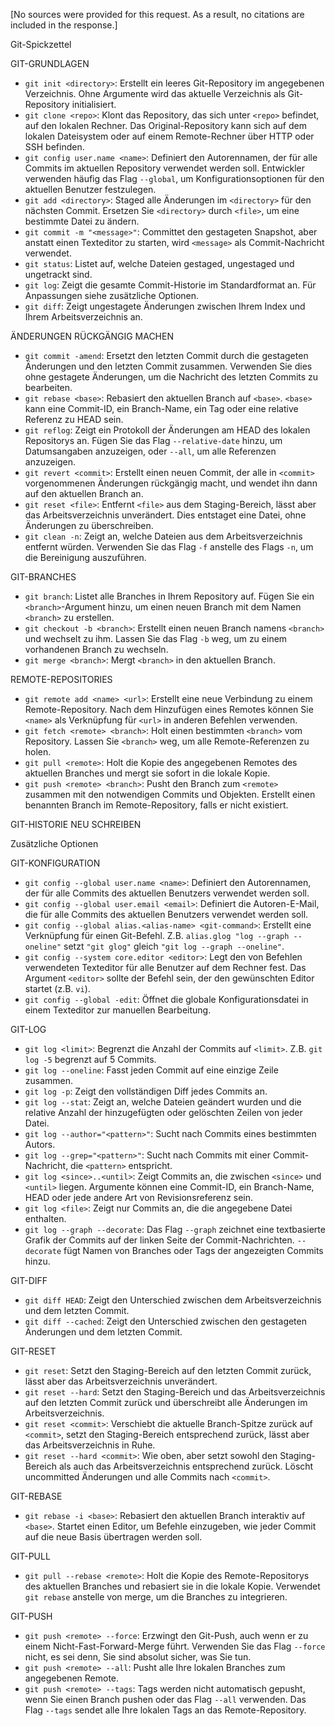 [No sources were provided for this request. As a result, no citations are included in the response.]

Git-Spickzettel

GIT-GRUNDLAGEN

* `git init <directory>`: Erstellt ein leeres Git-Repository im angegebenen Verzeichnis. Ohne Argumente wird das aktuelle Verzeichnis als Git-Repository initialisiert.
* `git clone <repo>`: Klont das Repository, das sich unter `<repo>` befindet, auf den lokalen Rechner. Das Original-Repository kann sich auf dem lokalen Dateisystem oder auf einem Remote-Rechner über HTTP oder SSH befinden.
* `git config user.name <name>`: Definiert den Autorennamen, der für alle Commits im aktuellen Repository verwendet werden soll. Entwickler verwenden häufig das Flag `--global`, um Konfigurationsoptionen für den aktuellen Benutzer festzulegen.
* `git add <directory>`: Staged alle Änderungen im `<directory>` für den nächsten Commit. Ersetzen Sie `<directory>` durch `<file>`, um eine bestimmte Datei zu ändern.
* `git commit -m "<message>"`: Committet den gestageten Snapshot, aber anstatt einen Texteditor zu starten, wird `<message>` als Commit-Nachricht verwendet.
* `git status`: Listet auf, welche Dateien gestaged, ungestaged und ungetrackt sind.
* `git log`: Zeigt die gesamte Commit-Historie im Standardformat an. Für Anpassungen siehe zusätzliche Optionen.
* `git diff`: Zeigt ungestagete Änderungen zwischen Ihrem Index und Ihrem Arbeitsverzeichnis an.

ÄNDERUNGEN RÜCKGÄNGIG MACHEN

* `git commit -amend`: Ersetzt den letzten Commit durch die gestageten Änderungen und den letzten Commit zusammen. Verwenden Sie dies ohne gestagete Änderungen, um die Nachricht des letzten Commits zu bearbeiten.
* `git rebase <base>`: Rebasiert den aktuellen Branch auf `<base>`. `<base>` kann eine Commit-ID, ein Branch-Name, ein Tag oder eine relative Referenz zu HEAD sein.
* `git reflog`: Zeigt ein Protokoll der Änderungen am HEAD des lokalen Repositorys an. Fügen Sie das Flag `--relative-date` hinzu, um Datumsangaben anzuzeigen, oder `--all`, um alle Referenzen anzuzeigen.
* `git revert <commit>`: Erstellt einen neuen Commit, der alle in `<commit>` vorgenommenen Änderungen rückgängig macht, und wendet ihn dann auf den aktuellen Branch an.
* `git reset <file>`: Entfernt `<file>` aus dem Staging-Bereich, lässt aber das Arbeitsverzeichnis unverändert. Dies entstaget eine Datei, ohne Änderungen zu überschreiben.
* `git clean -n`: Zeigt an, welche Dateien aus dem Arbeitsverzeichnis entfernt würden. Verwenden Sie das Flag `-f` anstelle des Flags `-n`, um die Bereinigung auszuführen.

GIT-BRANCHES

* `git branch`: Listet alle Branches in Ihrem Repository auf. Fügen Sie ein `<branch>`-Argument hinzu, um einen neuen Branch mit dem Namen `<branch>` zu erstellen.
* `git checkout -b <branch>`: Erstellt einen neuen Branch namens `<branch>` und wechselt zu ihm. Lassen Sie das Flag `-b` weg, um zu einem vorhandenen Branch zu wechseln.
* `git merge <branch>`: Mergt `<branch>` in den aktuellen Branch.

REMOTE-REPOSITORIES

* `git remote add <name> <url>`: Erstellt eine neue Verbindung zu einem Remote-Repository. Nach dem Hinzufügen eines Remotes können Sie `<name>` als Verknüpfung für `<url>` in anderen Befehlen verwenden.
* `git fetch <remote> <branch>`: Holt einen bestimmten `<branch>` vom Repository. Lassen Sie `<branch>` weg, um alle Remote-Referenzen zu holen.
* `git pull <remote>`: Holt die Kopie des angegebenen Remotes des aktuellen Branches und mergt sie sofort in die lokale Kopie.
* `git push <remote> <branch>`: Pusht den Branch zum `<remote>` zusammen mit den notwendigen Commits und Objekten. Erstellt einen benannten Branch im Remote-Repository, falls er nicht existiert.

GIT-HISTORIE NEU SCHREIBEN

Zusätzliche Optionen

GIT-KONFIGURATION

* `git config --global user.name <name>`: Definiert den Autorennamen, der für alle Commits des aktuellen Benutzers verwendet werden soll.
* `git config --global user.email <email>`: Definiert die Autoren-E-Mail, die für alle Commits des aktuellen Benutzers verwendet werden soll.
* `git config --global alias.<alias-name> <git-command>`: Erstellt eine Verknüpfung für einen Git-Befehl. Z.B. `alias.glog "log --graph --oneline"` setzt `"git glog"` gleich `"git log --graph --oneline"`.
* `git config --system core.editor <editor>`: Legt den von Befehlen verwendeten Texteditor für alle Benutzer auf dem Rechner fest. Das Argument `<editor>` sollte der Befehl sein, der den gewünschten Editor startet (z.B. `vi`).
* `git config --global -edit`: Öffnet die globale Konfigurationsdatei in einem Texteditor zur manuellen Bearbeitung.

GIT-LOG

* `git log <limit>`: Begrenzt die Anzahl der Commits auf `<limit>`. Z.B. `git log -5` begrenzt auf 5 Commits.
* `git log --oneline`: Fasst jeden Commit auf eine einzige Zeile zusammen.
* `git log -p`: Zeigt den vollständigen Diff jedes Commits an.
* `git log --stat`: Zeigt an, welche Dateien geändert wurden und die relative Anzahl der hinzugefügten oder gelöschten Zeilen von jeder Datei.
* `git log --author="<pattern>"`: Sucht nach Commits eines bestimmten Autors.
* `git log --grep="<pattern>"`: Sucht nach Commits mit einer Commit-Nachricht, die `<pattern>` entspricht.
* `git log <since>..<until>`: Zeigt Commits an, die zwischen `<since>` und `<until>` liegen. Argumente können eine Commit-ID, ein Branch-Name, HEAD oder jede andere Art von Revisionsreferenz sein.
* `git log <file>`: Zeigt nur Commits an, die die angegebene Datei enthalten.
* `git log --graph --decorate`: Das Flag `--graph` zeichnet eine textbasierte Grafik der Commits auf der linken Seite der Commit-Nachrichten. `--decorate` fügt Namen von Branches oder Tags der angezeigten Commits hinzu.

GIT-DIFF

* `git diff HEAD`: Zeigt den Unterschied zwischen dem Arbeitsverzeichnis und dem letzten Commit.
* `git diff --cached`: Zeigt den Unterschied zwischen den gestageten Änderungen und dem letzten Commit.

GIT-RESET

* `git reset`: Setzt den Staging-Bereich auf den letzten Commit zurück, lässt aber das Arbeitsverzeichnis unverändert.
* `git reset --hard`: Setzt den Staging-Bereich und das Arbeitsverzeichnis auf den letzten Commit zurück und überschreibt alle Änderungen im Arbeitsverzeichnis.
* `git reset <commit>`: Verschiebt die aktuelle Branch-Spitze zurück auf `<commit>`, setzt den Staging-Bereich entsprechend zurück, lässt aber das Arbeitsverzeichnis in Ruhe.
* `git reset --hard <commit>`: Wie oben, aber setzt sowohl den Staging-Bereich als auch das Arbeitsverzeichnis entsprechend zurück. Löscht uncommitted Änderungen und alle Commits nach `<commit>`.

GIT-REBASE

* `git rebase -i <base>`: Rebasiert den aktuellen Branch interaktiv auf `<base>`. Startet einen Editor, um Befehle einzugeben, wie jeder Commit auf die neue Basis übertragen werden soll.

GIT-PULL

* `git pull --rebase <remote>`: Holt die Kopie des Remote-Repositorys des aktuellen Branches und rebasiert sie in die lokale Kopie. Verwendet `git rebase` anstelle von merge, um die Branches zu integrieren.

GIT-PUSH

* `git push <remote> --force`: Erzwingt den Git-Push, auch wenn er zu einem Nicht-Fast-Forward-Merge führt. Verwenden Sie das Flag `--force` nicht, es sei denn, Sie sind absolut sicher, was Sie tun.
* `git push <remote> --all`: Pusht alle Ihre lokalen Branches zum angegebenen Remote.
* `git push <remote> --tags`: Tags werden nicht automatisch gepusht, wenn Sie einen Branch pushen oder das Flag `--all` verwenden. Das Flag `--tags` sendet alle Ihre lokalen Tags an das Remote-Repository.